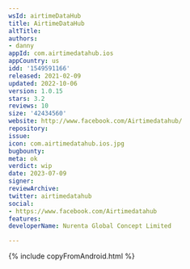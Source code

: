 ```yaml
---
wsId: airtimeDataHub
title: AirtimeDataHub
altTitle:
authors:
- danny
appId: com.airtimedatahub.ios
appCountry: us
idd: '1549591166'
released: 2021-02-09
updated: 2022-10-06
version: 1.0.15
stars: 3.2
reviews: 10
size: '42434560'
website: http://www.facebook.com/Airtimedatahub/
repository:
issue: 
icon: com.airtimedatahub.ios.jpg
bugbounty:
meta: ok
verdict: wip
date: 2023-07-09
signer:
reviewArchive:
twitter: airtimedatahub
social:
- https://www.facebook.com/Airtimedatahub
features:
developerName: Nurenta Global Concept Limited

---
```


{% include copyFromAndroid.html %}
